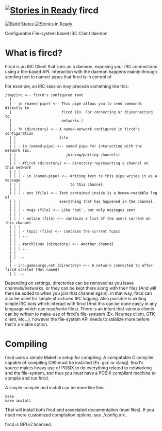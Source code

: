 [![Stories in Ready](https://badge.waffle.io/dsman195276/fircd.png?label=ready&title=Ready)](https://waffle.io/dsman195276/fircd)
fircd
=====

[![Build Status](https://travis-ci.org/DSMan195276/fircd.png?branch=master)](https://travis-ci.org/DSMan195276/fircd) [![Stories in Ready](https://badge.waffle.io/dsman195276/fircd.png?label=ready&title=Ready)](https://waffle.io/dsman195276/fircd)

Configurable File-system based IRC Client daemon

What is fircd?
==============

Fircd is an IRC Client that runs as a daemon, exposing your IRC connections
using a file-based API. Interaction with the daemon happens mainly through
sending text to named-pipes that fircd is in control of.

For example, an IRC session may precede something like this:

```
/tmp/irc <-- fircd's configured root
  |
  | - in (named-pipe) <-- This pipe allows you to send commands directly to
  |                       fircd (Ex. For connecting or disconnecting to
  |                       networks.)
  |
  | - fn (directory) <-- A named-network configured in fircd's configuration
  | |                    file
  | |
  | | - in (named-pipe) <-- named pipe for interacting with the network (Ex.
  | |                       joining/parting channels)
  | |
  | | - #fircd (directory) <-- directory representing a channel on this network
  | | |
  | | | - in (named-pipe) <-- Writing text to this pipe writes it as a message
  | | |                       to this channel
  | | |
  | | | - out (file) <-- Text contained inside is a human-readable log of
  | | |                  everything that has happened in the channel
  | | |
  | | | - msgs (file) <-- Like 'out', but only messages sent
  | | |
  | | | - online (file) <-- contains a list of the users current on this channel
  | | |
  | | | - topic (file) <-- contains the current topic
  | | | ...
  | |
  | | - #archlinux (directory) <-- Another channel
  | | | ...
  | |
  | | ...
  |
  | - irc.gamesurge.net (directory) <-- A network connected to after fircd started (Not named)
  | | ...
```

Depending on settings, directories can be removed as you leave
channels/networks, or they can be kept there along with their files (And will
then be added to when you join that channel again). In that way, fircd can also
be used for simple structured IRC logging. Also possible is writing simple IRC
bots which interact with fircd (And this can be done easily in any language
which can read/write files). There is an intent that various clients can be
written to make-use of fircd's file-systsem (Ex. Ncurses client, GTK client,
etc...), however the file-system API needs to stablize more before that's a
viable option.

Compiling
=========

fircd uses a simple Makefile setup for compiling. A compatable C compiler
capable of compiling C99 must be installed (Ex. gcc or clang). fircd's source
makes heavy use of POSIX to do everything related to networking and the
file-system, and thus you must have a POSIX compliant machine to compile and
run fircd.

A simple compile and install can be done like this:
```
make
make install
```

That will install both fircd and associated documentation (man files). If you
need more customized compilation options, see ./config.mk .

fircd is GPLv2 licensed.
